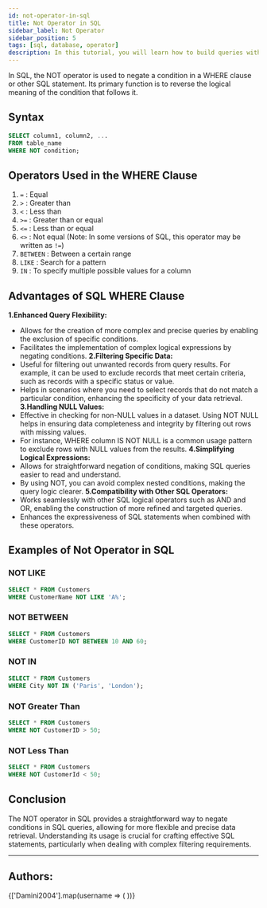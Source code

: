 ```yaml
---
id: not-operator-in-sql
title: Not Operator in SQL
sidebar_label: Not Operator
sidebar_position: 5
tags: [sql, database, operator]
description: In this tutorial, you will learn how to build queries with Negations to get the desired output.
---
```


In SQL, the NOT operator is used to negate a condition in a WHERE clause or other SQL statement. Its primary function is to reverse the logical meaning of the condition that follows it.

## Syntax

```sql
SELECT column1, column2, ...
FROM table_name
WHERE NOT condition;

```

## Operators Used in the WHERE Clause

1. `=` : Equal
2. `>` : Greater than
3. `<` : Less than
4. `>=` : Greater than or equal
5. `<=` : Less than or equal
6. `<>` : Not equal (Note: In some versions of SQL, this operator may be written as `!=`)
7. `BETWEEN` : Between a certain range
8. `LIKE` : Search for a pattern
9. `IN` : To specify multiple possible values for a column

## Advantages of SQL WHERE Clause

**1.Enhanced Query Flexibility:**

- Allows for the creation of more complex and precise queries by enabling the exclusion of specific conditions.
- Facilitates the implementation of complex logical expressions by negating conditions.
  **2.Filtering Specific Data:**
- Useful for filtering out unwanted records from query results. For example, it can be used to exclude records that meet certain criteria, such as records with a specific status or value.
- Helps in scenarios where you need to select records that do not match a particular condition, enhancing the specificity of your data retrieval.
  **3.Handling NULL Values:**
- Effective in checking for non-NULL values in a dataset. Using NOT NULL helps in ensuring data completeness and integrity by filtering out rows with missing values.
- For instance, WHERE column IS NOT NULL is a common usage pattern to exclude rows with NULL values from the results.
  **4.Simplifying Logical Expressions:**
- Allows for straightforward negation of conditions, making SQL queries easier to read and understand.
- By using NOT, you can avoid complex nested conditions, making the query logic clearer.
  **5.Compatibility with Other SQL Operators:**
- Works seamlessly with other SQL logical operators such as AND and OR, enabling the construction of more refined and targeted queries.
- Enhances the expressiveness of SQL statements when combined with these operators.

## Examples of Not Operator in SQL

### NOT LIKE

```sql
SELECT * FROM Customers
WHERE CustomerName NOT LIKE 'A%';
```

### NOT BETWEEN

```sql
SELECT * FROM Customers
WHERE CustomerID NOT BETWEEN 10 AND 60;
```

### NOT IN

```sql
SELECT * FROM Customers
WHERE City NOT IN ('Paris', 'London');
```

### NOT Greater Than

```sql
SELECT * FROM Customers
WHERE NOT CustomerID > 50;
```

### NOT Less Than

```sql
SELECT * FROM Customers
WHERE NOT CustomerId < 50;
```

## Conclusion

The NOT operator in SQL provides a straightforward way to negate conditions in SQL queries, allowing for more flexible and precise data retrieval. Understanding its usage is crucial for crafting effective SQL statements, particularly when dealing with complex filtering requirements.

---

## Authors:

<div style={{display: 'flex', flexWrap: 'wrap', justifyContent: 'space-between', gap: '10px'}}>
  {['Damini2004'].map(username => (
    <Author key={username} username={username} />
  ))}
</div>
